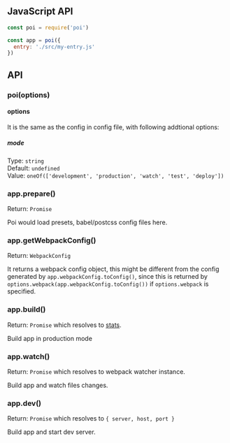 ## JavaScript API

```js
const poi = require('poi')

const app = poi({
  entry: './src/my-entry.js'
})
```

## API

### poi(options)

#### options

It is the same as the config in config file, with following addtional options:

##### mode

Type: `string`<br>
Default: `undefined`<br>
Value: `oneOf(['development', 'production', 'watch', 'test', 'deploy'])`

### app.prepare()

Return: `Promise`

Poi would load presets, babel/postcss config files here.

### app.getWebpackConfig()

Return: `WebpackConfig`

It returns a webpack config object, this might be different from the config generated by `app.webpackConfig.toConfig()`, since this is returned by `options.webpack(app.webpackConfig.toConfig())` if `options.webpack` is specified.

### app.build()

Return: `Promise` which resolves to [stats](https://webpack.js.org/api/node/#stats-object).

Build app in production mode

### app.watch()

Return: `Promise` which resolves to webpack watcher instance.

Build app and watch files changes.

### app.dev()

Return: `Promise` which resolves to `{ server, host, port }`

Build app and start dev server.
